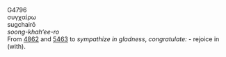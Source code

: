 G4796  
συγχαίρω  
sugchairō  
*soong-khah‘ee-ro*  
From [4862](g4862) and [5463](g5463) to *sympathize* *in* *gladness*,
*congratulate:* - rejoice in (with).  
